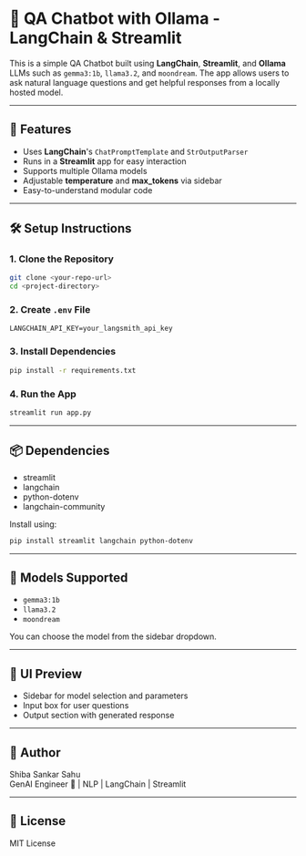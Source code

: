 
# 🧠 QA Chatbot with Ollama - LangChain & Streamlit

This is a simple QA Chatbot built using **LangChain**, **Streamlit**, and **Ollama** LLMs such as `gemma3:1b`, `llama3.2`, and `moondream`. The app allows users to ask natural language questions and get helpful responses from a locally hosted model.

---

## 🚀 Features

- Uses **LangChain**'s `ChatPromptTemplate` and `StrOutputParser`
- Runs in a **Streamlit** app for easy interaction
- Supports multiple Ollama models
- Adjustable **temperature** and **max_tokens** via sidebar
- Easy-to-understand modular code

---

## 🛠️ Setup Instructions

### 1. Clone the Repository
```bash
git clone <your-repo-url>
cd <project-directory>
```

### 2. Create `.env` File
```env
LANGCHAIN_API_KEY=your_langsmith_api_key
```

### 3. Install Dependencies
```bash
pip install -r requirements.txt
```

### 4. Run the App
```bash
streamlit run app.py
```

---

## 📦 Dependencies

- streamlit
- langchain
- python-dotenv
- langchain-community

Install using:
```bash
pip install streamlit langchain python-dotenv
```

---

## 🧠 Models Supported
- `gemma3:1b`
- `llama3.2`
- `moondream`

You can choose the model from the sidebar dropdown.

---

## 📸 UI Preview
- Sidebar for model selection and parameters
- Input box for user questions
- Output section with generated response

---

## 📌 Author

Shiba Sankar Sahu  
GenAI Engineer 🚀 | NLP | LangChain | Streamlit

---

## 📜 License

MIT License
